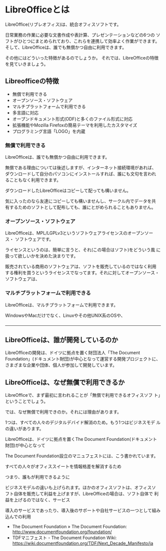 # LibreOfficeとは

LibreOffice(リブレオフィス)は、統合オフィスソフトです。

日常業務の作業に必要な文書作成や表計算、プレゼンテーションなどの6つの
ソフトがひとつにまとめられており、これらを連携して効率よく作業ができます。
そして、LibreOfficeは、誰でも無償かつ自由に利用できます。

その他にはどういった特徴があるのでしょうか。
それでは、LibreOfficeの特徴を見ていきましょう。

## Libreofficeの特徴

- 無償で利用できる
- オープンソース・ソフトウェア
- マルチプラットフォームで利用できる
- 多言語に対応
- オープンドキュメント形式(ODF)と多くのファイル形式に対応
- 拡張機能やMozilla Firefoxの簡易テーマを利用したカスタマイズ
- プログラミング言語「LOGO」を内蔵

### 無償で利用できる

LibreOfficeは、誰でも無償かつ自由に利用できます。

無償である理由については後述しますが、インターネット接続環境があれば、
ダウンロードして自分のパソコンにインストールすれば、誰にも文句を言われ
ることもなく利用できます。

ダウンロードしたLibreOfficeはコピーして配っても構いません。

気に入ったのなら友達にコピーしても構いませんし、サークル内でデータを共
有するためのソフトとして配布しても、誰にとがめられることもありません。

### オープンソース・ソフトウェア 

LibreOfficeは、MPL/LGPLv3というソフトウェアライセンスのオープンソース・
ソフトウェアです。

ライセンスというのは、簡単に言うと、それ(この場合はソフト)をどういう風
に扱って欲しいかを決めた決まりです。

販売されている商用のソフトウェアは、ソフトを販売しているのではなく利用
する権利を買うというライセンスでなってます。それに対してオープンソース・
ソフトウェアは、

### マルチプラットフォームで利用できる

LibreOfficeは、マルチプラットフォームで利用できます。

WindowsやMacだけでなく、Linuxやその他UNIX系のOSや、


###




----

## LibreOfficeは、誰が開発しているのか

LibreOfficeの開発は、ドイツに拠点を置く財団法人「The Document
Foundation」(ドキュメント財団)が中心となって運営する開発プロジェクトに、
さまざまな企業や団体、個人が参加して開発しています。




## LibreOfficeは、なぜ無償で利用できるか

LibreOfficeで、まず最初に言われることが「無償で利用できるオフィスソフ
ト」ということでしょう。

では、なぜ無償で利用できのか。それには理由があります。

1つは、すべての人々のデジタルデバイド解消のため。もう1つはビジネスモデ
ルの違いがあります。

LibreOfficeは、ドイツに拠点を置くThe Document Foundation(ドキュメント
財団)が中心となって


The Document Foundation設立のマニュフェストには、こう書かれています。

すべての人々がオフィススイートを情報格差を解消するため

つまり、誰もが利用できるように

ビジネスモデルの違いも上げられます。ほかのオフィスソフトは、オフィスソ
フト自体を販売して利益を上げますが、LibreOfficeの場合は、ソフト自体で
利益を上げるのではなく、サービス

導入のサービスであったり、導入後のサポートや自社サービスの一つとして組み込んでの利用


- The Document Foundation » The Document Foundation: http://www.documentfoundation.org/foundation/
- TDFマニフェスト - The Document Foundation Wiki: https://wiki.documentfoundation.org/TDF/Next_Decade_Manifesto/ja
